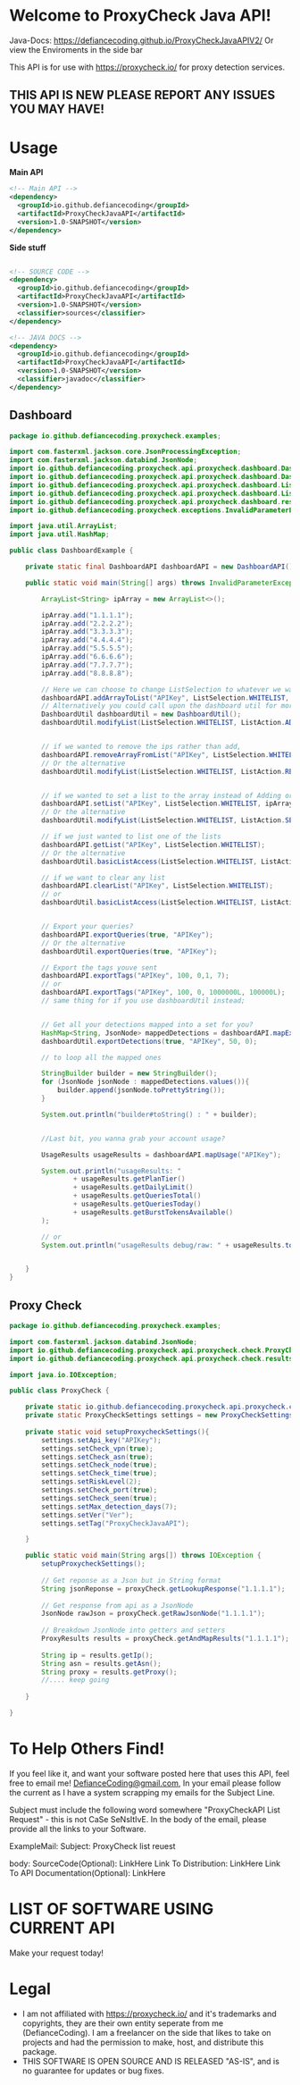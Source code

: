 # Welcome to ProxyCheck Java API!

Java-Docs: https://defiancecoding.github.io/ProxyCheckJavaAPIV2/
Or view the Enviroments in the side bar

This API is for use with https://proxycheck.io/ for proxy detection services.

## THIS API IS NEW PLEASE REPORT ANY ISSUES YOU MAY HAVE!

# Usage

**Main API**
```xml
<!-- Main API -->
<dependency>
  <groupId>io.github.defiancecoding</groupId>
  <artifactId>ProxyCheckJavaAPI</artifactId>
  <version>1.0-SNAPSHOT</version>
</dependency>

```


**Side stuff** 
```xml

<!-- SOURCE CODE -->
<dependency>
  <groupId>io.github.defiancecoding</groupId>
  <artifactId>ProxyCheckJavaAPI</artifactId>
  <version>1.0-SNAPSHOT</version>
  <classifier>sources</classifier>
</dependency>

<!-- JAVA DOCS -->
<dependency>
  <groupId>io.github.defiancecoding</groupId>
  <artifactId>ProxyCheckJavaAPI</artifactId>
  <version>1.0-SNAPSHOT</version>
  <classifier>javadoc</classifier>
</dependency>
```


## Dashboard

```java
package io.github.defiancecoding.proxycheck.examples;

import com.fasterxml.jackson.core.JsonProcessingException;
import com.fasterxml.jackson.databind.JsonNode;
import io.github.defiancecoding.proxycheck.api.proxycheck.dashboard.DashboardAPI;
import io.github.defiancecoding.proxycheck.api.proxycheck.dashboard.DashboardUtil;
import io.github.defiancecoding.proxycheck.api.proxycheck.dashboard.ListAction;
import io.github.defiancecoding.proxycheck.api.proxycheck.dashboard.ListSelection;
import io.github.defiancecoding.proxycheck.api.proxycheck.dashboard.results.UsageResults;
import io.github.defiancecoding.proxycheck.exceptions.InvalidParameterException;

import java.util.ArrayList;
import java.util.HashMap;

public class DashboardExample {

    private static final DashboardAPI dashboardAPI = new DashboardAPI();

    public static void main(String[] args) throws InvalidParameterException, JsonProcessingException {

        ArrayList<String> ipArray = new ArrayList<>();

        ipArray.add("1.1.1.1");
        ipArray.add("2.2.2.2");
        ipArray.add("3.3.3.3");
        ipArray.add("4.4.4.4");
        ipArray.add("5.5.5.5");
        ipArray.add("6.6.6.6");
        ipArray.add("7.7.7.7");
        ipArray.add("8.8.8.8");

        // Here we can choose to change ListSelection to whatever we want like BLACKLIST, or CORS
        dashboardAPI.addArrayToList("APIKey", ListSelection.WHITELIST, ipArray);
        // Alternatively you could call upon the dashboard util for more raw based calls
        DashboardUtil dashboardUtil = new DashboardUtil();
        dashboardUtil.modifyList(ListSelection.WHITELIST, ListAction.ADD, "APIKey", ipArray);


        // if we wanted to remove the ips rather than add,
        dashboardAPI.removeArrayFromList("APIKey", ListSelection.WHITELIST, ipArray);
        // Or the alternative
        dashboardUtil.modifyList(ListSelection.WHITELIST, ListAction.REMOVE, "APIKey", ipArray);


        // if we wanted to set a list to the array instead of Adding or Removing, we'd
        dashboardAPI.setList("APIKey", ListSelection.WHITELIST, ipArray);
        // Or the alternative
        dashboardUtil.modifyList(ListSelection.WHITELIST, ListAction.SET, "APIKey", ipArray);

        // if we just wanted to list one of the lists
        dashboardAPI.getList("APIKey", ListSelection.WHITELIST);
        // Or the alternative
        dashboardUtil.basicListAccess(ListSelection.WHITELIST, ListAction.LIST, "APIKey");

        // if we want to clear any list
        dashboardAPI.clearList("APIKey", ListSelection.WHITELIST);
        // or
        dashboardUtil.basicListAccess(ListSelection.WHITELIST, ListAction.CLEAR, "APIKey");


        // Export your queries?
        dashboardAPI.exportQueries(true, "APIKey");
        // Or the alternative
        dashboardUtil.exportQueries(true, "APIKey");

        // Export the tags youve sent
        dashboardAPI.exportTags("APIKey", 100, 0,1, 7);
        // or
        dashboardAPI.exportTags("APIKey", 100, 0, 1000000L, 100000L);
        // same thing for if you use dashboardUtil instead;


        // Get all your detections mapped into a set for you?
        HashMap<String, JsonNode> mappedDetections = dashboardAPI.mapExportedQueriesToArray("APIKey");
        dashboardUtil.exportDetections(true, "APIKey", 50, 0);

        // to loop all the mapped ones

        StringBuilder builder = new StringBuilder();
        for (JsonNode jsonNode : mappedDetections.values()){
            builder.append(jsonNode.toPrettyString());
        }

        System.out.println("builder#toString() : " + builder);


        //Last bit, you wanna grab your account usage?

        UsageResults usageResults = dashboardAPI.mapUsage("APIKey");

        System.out.println("usageResults: "
                + usageResults.getPlanTier()
                + usageResults.getDailyLimit()
                + usageResults.getQueriesTotal()
                + usageResults.getQueriesToday()
                + usageResults.getBurstTokensAvailable()
        );

        // or
        System.out.println("usageResults debug/raw: " + usageResults.toString());


    }
}

```




## Proxy Check

```java
package io.github.defiancecoding.proxycheck.examples;

import com.fasterxml.jackson.databind.JsonNode;
import io.github.defiancecoding.proxycheck.api.proxycheck.check.ProxyCheckSettings;
import io.github.defiancecoding.proxycheck.api.proxycheck.check.results.ProxyResults;

import java.io.IOException;

public class ProxyCheck {

    private static io.github.defiancecoding.proxycheck.api.proxycheck.check.ProxyCheck proxyCheck = new io.github.defiancecoding.proxycheck.api.proxycheck.check.ProxyCheck();
    private static ProxyCheckSettings settings = new ProxyCheckSettings();
    
    private static void setupProxycheckSettings(){
        settings.setApi_key("APIKey");
        settings.setCheck_vpn(true);
        settings.setCheck_asn(true);
        settings.setCheck_node(true);
        settings.setCheck_time(true);
        settings.setRiskLevel(2);
        settings.setCheck_port(true);
        settings.setCheck_seen(true);
        settings.setMax_detection_days(7);
        settings.setVer("Ver");
        settings.setTag("ProxyCheckJavaAPI");

    }

    public static void main(String args[]) throws IOException {
        setupProxycheckSettings();
        
        // Get reponse as a Json but in String format
        String jsonReponse = proxyCheck.getLookupResponse("1.1.1.1");
        
        // Get response from api as a JsonNode
        JsonNode rawJson = proxyCheck.getRawJsonNode("1.1.1.1");
        
        // Breakdown JsonNode into getters and setters
        ProxyResults results = proxyCheck.getAndMapResults("1.1.1.1");
        
        String ip = results.getIp();
        String asn = results.getAsn();
        String proxy = results.getProxy();
        //.... keep going
        
    }

}

```


# To Help Others Find!

If you feel like it, and want your software posted here that uses this API, feel free to email me!
DefianceCoding@gmail.com, In your email please follow the current as I have a system scrapping my emails for the Subject Line.

Subject must include the following word somewhere "ProxyCheckAPI List Request" - this is not CaSe SeNsItIvE.
In the body of the email, please provide all the links to your Software.

ExampleMail: 
Subject: ProxyCheck list reuest

body: 
SourceCode(Optional): LinkHere
Link To Distribution: LinkHere
Link To API Documentation(Optional): LinkHere



# LIST OF SOFTWARE USING CURRENT API

Make your request today!

# Legal
- I am not affiliated with https://proxycheck.io/ and it's trademarks and copyrights, they are their own entity seperate from me (DefianceCoding). I am a freelancer on the side that likes to take on projects and had the permission to make, host, and distribute this package.
- THIS SOFTWARE IS OPEN SOURCE AND IS RELEASED "AS-IS", and is no guarantee for updates or bug fixes.
